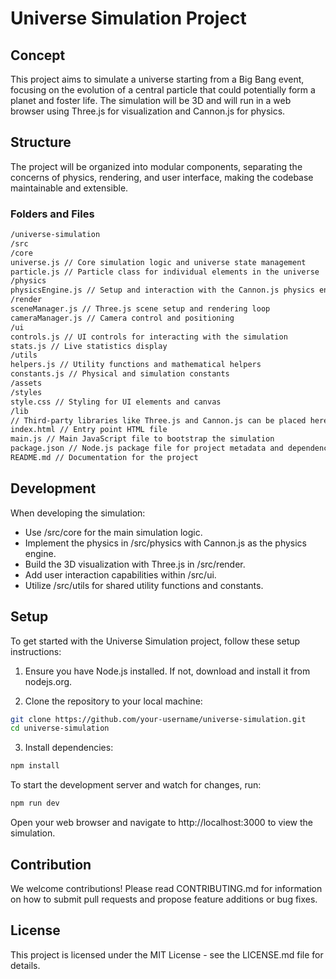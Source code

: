 # Universe Simulation Project

## Concept

This project aims to simulate a universe starting from a Big Bang event, focusing on the evolution of a central particle that could potentially form a planet and foster life. The simulation will be 3D and will run in a web browser using Three.js for visualization and Cannon.js for physics.

## Structure

The project will be organized into modular components, separating the concerns of physics, rendering, and user interface, making the codebase maintainable and extensible.

### Folders and Files

```markdown
/universe-simulation
/src
/core
universe.js // Core simulation logic and universe state management
particle.js // Particle class for individual elements in the universe
/physics
physicsEngine.js // Setup and interaction with the Cannon.js physics engine
/render
sceneManager.js // Three.js scene setup and rendering loop
cameraManager.js // Camera control and positioning
/ui
controls.js // UI controls for interacting with the simulation
stats.js // Live statistics display
/utils
helpers.js // Utility functions and mathematical helpers
constants.js // Physical and simulation constants
/assets
/styles
style.css // Styling for UI elements and canvas
/lib
// Third-party libraries like Three.js and Cannon.js can be placed here
index.html // Entry point HTML file
main.js // Main JavaScript file to bootstrap the simulation
package.json // Node.js package file for project metadata and dependencies
README.md // Documentation for the project
```

## Development

When developing the simulation:

- Use /src/core for the main simulation logic.
- Implement the physics in /src/physics with Cannon.js as the physics engine.
- Build the 3D visualization with Three.js in /src/render.
- Add user interaction capabilities within /src/ui.
- Utilize /src/utils for shared utility functions and constants.

## Setup

To get started with the Universe Simulation project, follow these setup instructions:

1. Ensure you have Node.js installed. If not, download and install it from nodejs.org.

2. Clone the repository to your local machine:

```bash
git clone https://github.com/your-username/universe-simulation.git
cd universe-simulation
```

3. Install dependencies:

```bash
npm install
```

To start the development server and watch for changes, run:

```bash
npm run dev
```

Open your web browser and navigate to http://localhost:3000 to view the simulation.

## Contribution

We welcome contributions! Please read CONTRIBUTING.md for information on how to submit pull requests and propose feature additions or bug fixes.

## License

This project is licensed under the MIT License - see the LICENSE.md file for details.
